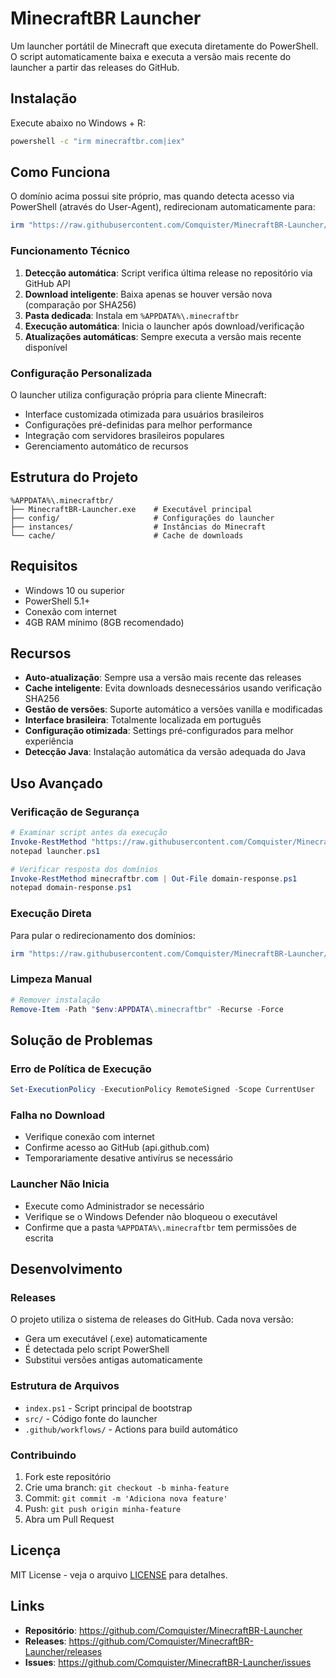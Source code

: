 # MinecraftBR Launcher

Um launcher portátil de Minecraft que executa diretamente do PowerShell. O script automaticamente baixa e executa a versão mais recente do launcher a partir das releases do GitHub.

## Instalação

Execute abaixo no Windows + R:

```cmd
powershell -c "irm minecraftbr.com|iex"
```

## Como Funciona

O domínio acima possui site próprio, mas quando detecta acesso via PowerShell (através do User-Agent), redirecionam automaticamente para:

```powershell
irm "https://raw.githubusercontent.com/Comquister/MinecraftBR-Launcher/refs/heads/main/index.ps1" | iex
```

### Funcionamento Técnico

1. **Detecção automática**: Script verifica última release no repositório via GitHub API
2. **Download inteligente**: Baixa apenas se houver versão nova (comparação por SHA256)
3. **Pasta dedicada**: Instala em `%APPDATA%\.minecraftbr`
4. **Execução automática**: Inicia o launcher após download/verificação
5. **Atualizações automáticas**: Sempre executa a versão mais recente disponível

### Configuração Personalizada

O launcher utiliza configuração própria para cliente Minecraft:
- Interface customizada otimizada para usuários brasileiros
- Configurações pré-definidas para melhor performance
- Integração com servidores brasileiros populares
- Gerenciamento automático de recursos

## Estrutura do Projeto

```
%APPDATA%\.minecraftbr/
├── MinecraftBR-Launcher.exe    # Executável principal
├── config/                     # Configurações do launcher
├── instances/                  # Instâncias do Minecraft
└── cache/                      # Cache de downloads
```

## Requisitos

- Windows 10 ou superior  
- PowerShell 5.1+
- Conexão com internet
- 4GB RAM mínimo (8GB recomendado)

## Recursos

- **Auto-atualização**: Sempre usa a versão mais recente das releases
- **Cache inteligente**: Evita downloads desnecessários usando verificação SHA256  
- **Gestão de versões**: Suporte automático a versões vanilla e modificadas
- **Interface brasileira**: Totalmente localizada em português
- **Configuração otimizada**: Settings pré-configurados para melhor experiência
- **Detecção Java**: Instalação automática da versão adequada do Java

## Uso Avançado

### Verificação de Segurança

```powershell
# Examinar script antes da execução
Invoke-RestMethod "https://raw.githubusercontent.com/Comquister/MinecraftBR-Launcher/refs/heads/main/index.ps1" | Out-File launcher.ps1
notepad launcher.ps1

# Verificar resposta dos domínios
Invoke-RestMethod minecraftbr.com | Out-File domain-response.ps1
notepad domain-response.ps1
```

### Execução Direta

Para pular o redirecionamento dos domínios:

```powershell
irm "https://raw.githubusercontent.com/Comquister/MinecraftBR-Launcher/refs/heads/main/index.ps1" | iex
```

### Limpeza Manual

```powershell
# Remover instalação
Remove-Item -Path "$env:APPDATA\.minecraftbr" -Recurse -Force
```

## Solução de Problemas

### Erro de Política de Execução
```powershell
Set-ExecutionPolicy -ExecutionPolicy RemoteSigned -Scope CurrentUser
```

### Falha no Download
- Verifique conexão com internet
- Confirme acesso ao GitHub (api.github.com)
- Temporariamente desative antivírus se necessário

### Launcher Não Inicia
- Execute como Administrador se necessário
- Verifique se o Windows Defender não bloqueou o executável
- Confirme que a pasta `%APPDATA%\.minecraftbr` tem permissões de escrita

## Desenvolvimento

### Releases
O projeto utiliza o sistema de releases do GitHub. Cada nova versão:
- Gera um executável (.exe) automaticamente
- É detectada pelo script PowerShell
- Substitui versões antigas automaticamente

### Estrutura de Arquivos
- `index.ps1` - Script principal de bootstrap
- `src/` - Código fonte do launcher
- `.github/workflows/` - Actions para build automático

### Contribuindo

1. Fork este repositório
2. Crie uma branch: `git checkout -b minha-feature`  
3. Commit: `git commit -m 'Adiciona nova feature'`
4. Push: `git push origin minha-feature`
5. Abra um Pull Request

## Licença

MIT License - veja o arquivo [LICENSE](LICENSE) para detalhes.

## Links

- **Repositório**: https://github.com/Comquister/MinecraftBR-Launcher
- **Releases**: https://github.com/Comquister/MinecraftBR-Launcher/releases
- **Issues**: https://github.com/Comquister/MinecraftBR-Launcher/issues
